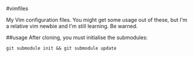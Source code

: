 #vimfiles

My Vim configuration files.
You might get some usage out of these, but I'm a relative vim newbie and I'm still learning. Be warned.

##usage
After cloning, you must initialise the submodules:
```
git submodule init && git submodule update
```
